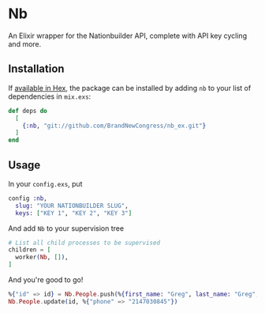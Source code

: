 # Nb

An Elixir wrapper for the Nationbuilder API, complete with API key cycling and more.

## Installation

If [available in Hex](https://hex.pm/docs/publish), the package can be installed
by adding `nb` to your list of dependencies in `mix.exs`:

```elixir
def deps do
  [
    {:nb, "git://github.com/BrandNewCongress/nb_ex.git"}
  ]
end
```

## Usage

In your `config.exs`, put

```elixir
config :nb,
  slug: "YOUR NATIONBUILDER SLUG",
  keys: ["KEY 1", "KEY 2", "KEY 3"]
```

And add `Nb` to your supervision tree
```elixir
# List all child processes to be supervised
children = [
  worker(Nb, []),
]
```

And you're good to go!

```elixir
%{"id" => id} = Nb.People.push(%{first_name: "Greg", last_name: "Greg", email: "greggreg@greg.edu"})
Nb.People.update(id, %{"phone" => "2147030845"})
```
